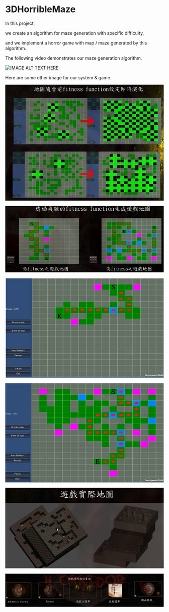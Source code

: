 3DHorribleMaze
==========================

In this project,

we create an algorithm for maze generation with specific difficulty,

and we implement a horror game with map / maze generated by this algorithm.

The following video demonstrates our maze generation algorithm.

[![IMAGE ALT TEXT HERE](https://img.youtube.com/vi/wQ1D3aI0zHo/0.jpg)](https://www.youtube.com/watch?v=wQ1D3aI0zHo)

Here are some other image for our system & game.

![demo](https://raw.githubusercontent.com/tobygameac/3D-Horrible-Maze/master/DemoImages/ga1.jpg)

![demo](https://raw.githubusercontent.com/tobygameac/3D-Horrible-Maze/master/DemoImages/ga2.jpg)

![demo](https://raw.githubusercontent.com/tobygameac/3D-Horrible-Maze/master/DemoImages/ga3.jpg)

![demo](https://raw.githubusercontent.com/tobygameac/3D-Horrible-Maze/master/DemoImages/ga4.jpg)

![demo](https://raw.githubusercontent.com/tobygameac/3D-Horrible-Maze/master/DemoImages/horridor1.jpg)

![demo](https://raw.githubusercontent.com/tobygameac/3D-Horrible-Maze/master/DemoImages/horridor2.jpg)

